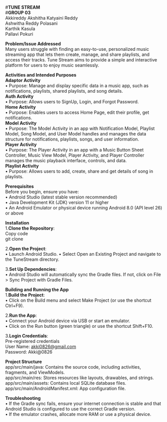 #**TUNE STREAM**<br>
#**GROUP 03**<br>
Akkireddy Akshitha Katyaini Reddy<br>
Ashwitha Reddy Polasani<br>
Karthik Kasula<br>
Pallavi Pokuri<br>

**Problem/Issue Addressed**<br>
Many users struggle with finding an easy-to-use, personalized music streaming app that lets them create, manage, and share playlists, and access their tracks. Tune Stream aims to provide a simple and interactive platform for users to enjoy music seamlessly.<br>

**Activities and Intended Purposes**<br>
**Adaptor Activity**<br>
•	Purpose: Manage and display specific data in a music app, such as notifications, playlists, shared playlists, and song details.<br>
**Auth Activity**<br>
•	Purpose: Allows users to SignUp, Login, and Forgot Password.<br>
**Home Activity**<br>
•	Purpose: Enables users to access Home Page, edit their profile, get notifications.<br>
**Model Activity**<br>
•	Purpose: The Model Activity in an app with Notification Model, Playlist Model, Song Model, and User Model handles and manages the data structure for notifications, playlists, songs, and user information. <br>
**Player Activity**<br>
•	Purpose: The Player Activity in an app with a Music Button Sheet Controller, Music View Model, Player Activity, and Player Controller manages the music playback interface, controls, and data.<br>
**Playlist Activity**<br>
•	Purpose: Allows users to add, create, share and get details of song in playlists.<br>

**Prerequisites**</br>
Before you begin, ensure you have:</br>
•	Android Studio (latest stable version recommended)</br>
•	Java Development Kit (JDK) version 11 or higher</br>
•	An Android Emulator or physical device running Android 8.0 (API level 26) or above</br>

**Installation**</br>
1.**Clone the Repository**:</br>
Copy code</br>
git clone <repository-url>

2.**Open the Project**:</br>
•	Launch Android Studio.
•	Select Open an Existing Project and navigate to the TuneStream directory.

3.**Set Up Dependencies**:</br>
•	Android Studio will automatically sync the Gradle files. If not, click on File > Sync Project with Gradle Files.</br>

**Building and Running the App**</br>
1.**Build the Project**:</br>
•	Click on the Build menu and select Make Project (or use the shortcut Ctrl+F9).

2.**Run the App**:</br>
•	Connect your Android device via USB or start an emulator.</br>
•	Click on the Run button (green triangle) or use the shortcut Shift+F10.</br>

3.**Login Credentials**:</br>
Pre-registered credentials</br>
User Name: akki0826@gmail.com</br>
Password: Akki@0826</br>

**Project Structure**</br>
app/src/main/java: Contains the source code, including activities, fragments, and ViewModels.</br>
app/src/main/res: Stores resources like layouts, drawables, and strings.</br>
app/src/main/assets: Contains local SQLite database files.</br>
app/src/main/AndroidManifest.xml: App configuration file.</br>

**Troubleshooting**</br>
•	If the Gradle sync fails, ensure your internet connection is stable and that Android Studio is configured to use the correct Gradle version.</br>
•	If the emulator crashes, allocate more RAM or use a physical device.</br>

